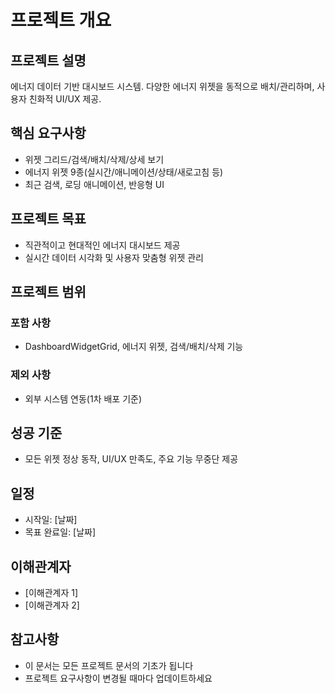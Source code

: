 # 프로젝트 개요

## 프로젝트 설명
에너지 데이터 기반 대시보드 시스템. 다양한 에너지 위젯을 동적으로 배치/관리하며, 사용자 친화적 UI/UX 제공.

## 핵심 요구사항
- 위젯 그리드/검색/배치/삭제/상세 보기
- 에너지 위젯 9종(실시간/애니메이션/상태/새로고침 등)
- 최근 검색, 로딩 애니메이션, 반응형 UI

## 프로젝트 목표
- 직관적이고 현대적인 에너지 대시보드 제공
- 실시간 데이터 시각화 및 사용자 맞춤형 위젯 관리

## 프로젝트 범위
### 포함 사항
- DashboardWidgetGrid, 에너지 위젯, 검색/배치/삭제 기능
### 제외 사항
- 외부 시스템 연동(1차 배포 기준)

## 성공 기준
- 모든 위젯 정상 동작, UI/UX 만족도, 주요 기능 무중단 제공

## 일정
- 시작일: [날짜]
- 목표 완료일: [날짜]

## 이해관계자
- [이해관계자 1]
- [이해관계자 2]

## 참고사항
- 이 문서는 모든 프로젝트 문서의 기초가 됩니다
- 프로젝트 요구사항이 변경될 때마다 업데이트하세요 
